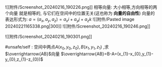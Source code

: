 


![[附件/Screenshot_20240216_190226.png]]
相等向量: 大小相等,方向相等的两个向量 就是相等的, 与它们在空间中的位置无关(这也称为 **向量的自由性**)
向量的表达形式为: $a=(a_x,a_y,a_z)=a_xi+a_yj+a_zk$
![[附件/Pasted image 20240221165338.png|300]]
![[附件/Screenshot_20240216_190246.png]]

![[附件/Screenshot_20240216_190301.png]]

#unsafe/self : 空间中两点$A(x_{0},y_{0},z_{0}),B(x_{1},y_{1},z_{1})$ ,求$\overrightarrow{AB}$向量
$\overrightarrow{AB}=B-A=(x_{1}-x_{0},y_{1}-y_{0},z_{1}-z_{0})$
